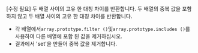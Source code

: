 [수정 필요]
두 배열 사이의 고유 한 대칭 차이를 반환합니다. 두 배열의 중복 값을 포함하지 않고 두 배열 사이의 고유 한 대칭 차이를 반환합니다.

- 각 배열에서`array.prototype.filter ()`및`array.prototype.includes ()`를 사용하여 다른 배열에 포함 된 값을 제거하십시오.
- 결과에서 'set'을 만들어 중복 값을 제거합니다.